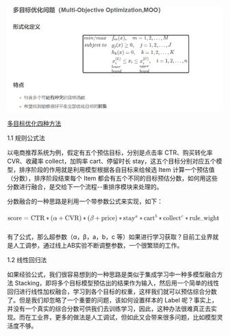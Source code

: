![image-20210317195844137](image-20210317195844137.png)

[多目标优化四种方法](https://hpzhao.github.io/2018/09/17/%E5%A4%9A%E7%9B%AE%E6%A0%87%E4%BC%98%E5%8C%96%E5%9B%9B%E7%A7%8D%E6%96%B9%E6%B3%95/#:~:text=%E5%9C%A8%E7%8E%B0%E5%AE%9E%E4%B8%AD%E5%BE%88%E5%A4%9A%E9%97%AE%E9%A2%98,%E7%9A%84%E6%80%BB%E7%BB%93%EF%BC%8C%E4%BD%9C%E4%B8%BA%E5%AD%A6%E4%B9%A0%E7%AC%94%E8%AE%B0%E3%80%82)







1.1 规则公式法

以电商推荐系统为例，假定有五个预估目标，分别是点击率 CTR、购买转化率 CVR、收藏率 collect，加购率 cart、停留时长 stay，这五个目标分别对应五个模型，排序阶段的作用就是利用模型根据各自目标来给候选 Item 计算一个预估值（分数），排序阶段结束每个 Item 都会有五个不同的目标预估分数，如何用这些分数进行融合，是交给下一个流程--重排序模块来处理的。

分数融合的一种思路是利用一个带参数公式来实现，如下：

![image-20210318120430860](image-20210318120430860.png)

有了公式，那么超参数（α，β，a，b，c 等）如果进行学习获取？目前工业界就是人工调参，通过线上AB实验不断调整参数，一个很繁琐的工作。



1.2 线性回归法

如果经验公式，我们很容易想到的一种思路是类似于集成学习中一种多模型融合方法 Stacking，即将多个目标模型预估出的结果作为输入，然后用一个简单的线性回归进行线性加权融合，学习到各个目标的权重，这样我们就可以预估综合分数了。但是我们却忽略了一个重要的问题，该如何设置样本的 Label 呢？事实上，并没有一个真实的综合分数可供我们去训练学习，因此，这种办法很难真正去实现。而在工业界，更多的做法是人工调试，但如此又会带来很多问题，比如模型灵活度不够。



